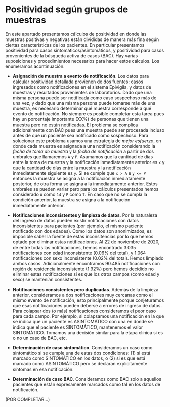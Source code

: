 # Positividad según grupos de muestras

En este apartado presentamos cálculos de positividad en donde las muestras positivas y negativas están divididas de manera más fina según ciertas características de los pacientes. En particular presentamos positividad para casos sintomáticos/asintomáticos, y positividad para casos provenientes de la búsqueda activa de casos (BAC). Hay varias suposiciones y procedimientos necesarios para hacer estos cálculos. Los enumeramos acontinuación.

* **Asignación de muestra a evento de notificación**. Los datos para calcular positividad detallada provienen de dos fuentes: casos ingresados como notificaciones en el sistema Epivigila, y datos de muestras y resultados provenientes de laboratorios. Dado que una misma persona puede ser notificada como caso sospechoso más de una vez, y dado que una misma persona puede tomarse más de una muestra, es necesario determinar qué muestra corresponde a qué evento de notificación. No siempre es posible completar esta tarea pues hay un porcentaje importante (XX%) de personas que tienen una muestra pero no están notificadas. El problema se complica adicionalmente con BAC pues una muestra puede ser procesada incluso antes de que un paciente sea notificado como sospechoso. Para solucionar este problema usamos una estrategia de *mejor esfuerzo*, en donde cada muestra es asignada a una notificación considerando la *fecha de toma de muestra* y la *fecha de notificación* a partir de dos umbrales que llamaremos `A` y `P`. Asumamos que la cantidad de días entre la toma de muestra y la notificación inmediatamente anterior es `x` y que la cantidad de días entre la muestra y la notificación inmediatamente siguiente es `y`. Si se cumple que `x > A` e `y <= P` entonces la muestra se asigna a la notificación inmediatamente posterior, de otra forma se asigna a la inmediatamente anterior. Estos umbrales se pueden variar pero para los cálculos presentados hemos considerado `A` como `14` y `P` como `7`. En caso que no se cumpla la condición anterior, la muestra se asigna a la notificación inmediatamente anterior.

* **Notificaciones inconsistentes y limpieza de datos**. Por la naturaleza del ingreso de datos pueden existir notificaciones con datos inconsistentes para pacientes (por ejemplo, el mismo paciente notificado con dos edades). Como los datos son anonimizados, es imposible saber la fuente de estas inconsitencias por lo que hemos optado por eliminar estas notificaciones. Al 22 de noviembre de 2020, de entre todas las notificaciones, hemos encontrado 3.035 notificaciones con edad inconsistente (0.06% del total), y 1.064 notificaciones con sexo inconsistente (0.02% del total). Hemos limpiado ambos casos. Adicionalmente encontramos 90.485 notificaciones con región de residencia inconsistente (1.92%) pero hemos decidido no eliminar estas notificaciones si es que los otros campos (como edad y sexo) se mantenían consistentes. 

* **Notificaciones consistentes pero duplicadas**. Además de la limpieza anterior, consideramos a dos notificaciones muy cercanas como el mismo evento de notificación, esto principalmente porque conjeturamos que esas notificaciones pueden deberse a errores de ingreso de datos. Para colapsar dos (o más) notificaciones consideramos el peor caso para cada campo. Por ejemplo, si colapsamos una notificación en la que se indica que un paciente es ASINTOMÁTICO con una en donde se indica que el paciente es SINTOMÁTICO, mantenemos el valor SINTOMÁTICO. Tomamos una decisión similar para la etapa clínica si es o no un caso de BAC, etc. 

* **Determinación de caso sintomático**. Consideramos un caso como sintomático si se cumple una de estas dos condiciones: (1) si está marcado como SINTOMÁTICO en los datos, o (2) si es que está marcado como ASINTOMÁTICO pero se declaran explícitamente síntomas en esa notificación.

* **Determinación de caso BAC**. Consideramos como BAC solo a aquellos pacientes que están expresamente marcados como tal en los datos de notificación.

(POR COMPLETAR...)
